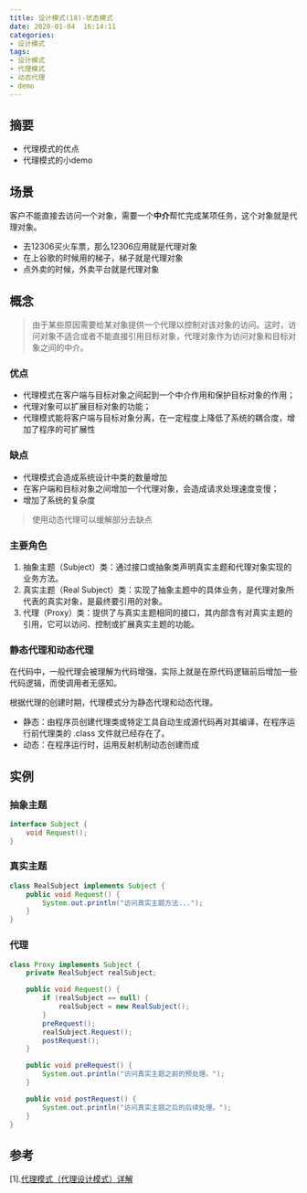 ```yaml
---
title: 设计模式(18)-状态模式
date: 2020-01-04  16:14:11
categories:
- 设计模式
tags:
- 设计模式
- 代理模式
- 动态代理
- demo
---
```

## 摘要

* 代理模式的优点
* 代理模式的小demo
<!--more-->
## 场景

客户不能直接去访问一个对象，需要一个**中介**帮忙完成某项任务，这个对象就是代理对象。

* 去12306买火车票，那么12306应用就是代理对象
* 在上谷歌的时候用的梯子，梯子就是代理对象
* 点外卖的时候，外卖平台就是代理对象

## 概念

> 由于某些原因需要给某对象提供一个代理以控制对该对象的访问。这时，访问对象不适合或者不能直接引用目标对象，代理对象作为访问对象和目标对象之间的中介。

### 优点

* 代理模式在客户端与目标对象之间起到一个中介作用和保护目标对象的作用；
* 代理对象可以扩展目标对象的功能；
* 代理模式能将客户端与目标对象分离，在一定程度上降低了系统的耦合度，增加了程序的可扩展性

### 缺点

* 代理模式会造成系统设计中类的数量增加
* 在客户端和目标对象之间增加一个代理对象，会造成请求处理速度变慢；
* 增加了系统的复杂度

> 使用动态代理可以缓解部分去缺点

### 主要角色

1. 抽象主题（Subject）类：通过接口或抽象类声明真实主题和代理对象实现的业务方法。
2. 真实主题（Real Subject）类：实现了抽象主题中的具体业务，是代理对象所代表的真实对象，是最终要引用的对象。
3. 代理（Proxy）类：提供了与真实主题相同的接口，其内部含有对真实主题的引用，它可以访问、控制或扩展真实主题的功能。

### 静态代理和动态代理

在代码中，一般代理会被理解为代码增强，实际上就是在原代码逻辑前后增加一些代码逻辑，而使调用者无感知。

根据代理的创建时期，代理模式分为静态代理和动态代理。

- 静态：由程序员创建代理类或特定工具自动生成源代码再对其编译，在程序运行前代理类的 .class 文件就已经存在了。
- 动态：在程序运行时，运用反射机制动态创建而成

## 实例

### 抽象主题

```java
interface Subject {
    void Request();
}
```

### 真实主题

```java
class RealSubject implements Subject {
    public void Request() {
        System.out.println("访问真实主题方法...");
    }
}
```

### 代理

```java
class Proxy implements Subject {
    private RealSubject realSubject;

    public void Request() {
        if (realSubject == null) {
            realSubject = new RealSubject();
        }
        preRequest();
        realSubject.Request();
        postRequest();
    }

    public void preRequest() {
        System.out.println("访问真实主题之前的预处理。");
    }

    public void postRequest() {
        System.out.println("访问真实主题之后的后续处理。");
    }
}
```



## 参考

[1].[代理模式（代理设计模式）详解](http://c.biancheng.net/view/1359.html)

